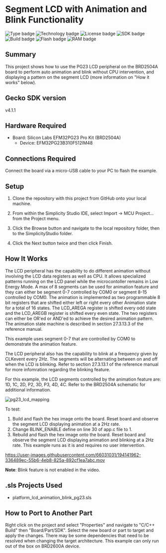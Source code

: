 # Segment LCD with Animation and Blink Functionality
![Type badge](https://img.shields.io/badge/dynamic/json?url=https://raw.githubusercontent.com/SiliconLabs/application_examples_ci/master/platform_applications/platform_lcd_animation_blink_pg23_common.json&label=Type&query=type&color=green)
![Technology badge](https://img.shields.io/badge/dynamic/json?url=https://raw.githubusercontent.com/SiliconLabs/application_examples_ci/master/platform_applications/platform_lcd_animation_blink_pg23_common.json&label=Technology&query=technology&color=green)
![License badge](https://img.shields.io/badge/dynamic/json?url=https://raw.githubusercontent.com/SiliconLabs/application_examples_ci/master/platform_applications/platform_lcd_animation_blink_pg23_common.json&label=License&query=license&color=green)
![SDK badge](https://img.shields.io/badge/dynamic/json?url=https://raw.githubusercontent.com/SiliconLabs/application_examples_ci/master/platform_applications/platform_lcd_animation_blink_pg23_common.json&label=SDK&query=sdk&color=green)
![Build badge](https://img.shields.io/endpoint?url=https://raw.githubusercontent.com/SiliconLabs/application_examples_ci/master/platform_applications/platform_lcd_animation_blink_pg23_build_status.json)
![Flash badge](https://img.shields.io/badge/dynamic/json?url=https://raw.githubusercontent.com/SiliconLabs/application_examples_ci/master/platform_applications/platform_lcd_animation_blink_pg23_common.json&label=Flash&query=flash&color=blue)
![RAM badge](https://img.shields.io/badge/dynamic/json?url=https://raw.githubusercontent.com/SiliconLabs/application_examples_ci/master/platform_applications/platform_lcd_animation_blink_pg23_common.json&label=RAM&query=ram&color=blue)

## Summary
This project shows how to use the PG23 LCD peripheral on the BRD2504A board to perform
auto animation and blink without CPU intervention, and displaying a pattern
on the segment LCD (more information on "How it works" below).

## Gecko SDK version
v4.1.1

## Hardware Required

* Board:  Silicon Labs EFM32PG23 Pro Kit (BRD2504A)
	* Device: EFM32PG23B310F512IM48

## Connections Required
Connect the board via a micro-USB cable to your PC to flash the example.

## Setup
1. Clone the repository with this project from GitHub onto your local machine.

2. From within the Simplicity Studio IDE, select Import -> MCU Project... from the Project menu.

3. Click the Browse button and navigate to the local repository folder, then to the SimplicityStudio folder.

4. Click the Next button twice and then click Finish.

## How It Works
The LCD peripheral has the capability to do different animation without involving the LCD data
registers as well as CPU. It allows specialized patterns running on the LCD panel while the 
microcontoller remains in Low Energy Mode. A max of 8 segments can be used for animation feature
and they can either be segment 0-7 controlled by COM0 or segment 8-15 controlled by COM0. The animation
is implemented as two programmable 8 bit registers that are shifted either left or right every other
Animation state for a total of 16 states. The LCD_AREGA register is shifted every odd state and the
LCD_AREGB register is shifted every even state. The two registers can either be OR'ed or AND'ed to achieve
the desired animation pattern. The animation state machine is described in section 27.3.13.3 of the reference manual.

This example uses segment 0-7 that are controlled by COM0 to demonstrate the animation feature.

The LCD peripheral also has the capability to blink at a frequency given by CLKevent every 2Hz. The segments will be
alternating between on and off when the LCD is blinking. Refer to section 27.3.13.1 of the reference manual
for more infomration regarding the blinking feature.

For this example, the LCD segments controlled by the animation feature are: 1D, 1C, 2D, P2, 3D, P3,
4D, 4C. Refer to the BRD2504A schematic for additional information.

![pg23_lcd_mapping](https://user-images.githubusercontent.com/66031031/194141386-f2389206-243f-4ad7-82ac-83adf5a2cc7e.png)

To test:
1. Build and flash the hex image onto the board. Reset board and observe the
   segment LCD displaying animation at a 2Hz rate.
2. Change BLINK_ENABLE define on line 30 of app.c file to 1.
3. Rebuild and flash the hex image onto the board. Reset board and observe the
   segment LCD displaying animation and blinking at a 2Hz rate.
   This example runs as it is and requires no user intervention. 


https://user-images.githubusercontent.com/66031031/194141962-336489ec-55b6-4eb8-825a-892cf1ea7abc.mov

**Note**:
Blink feature is not enabled in the video. 

## .sls Projects Used
* platform_lcd_animation_blink_pg23.sls

## How to Port to Another Part
Right click on the project and select "Properties" and navigate to "C/C++ 
Build" then "Board/Part/SDK". Select the new board or part to target and apply 
the changes. There may be some dependencies that need to be resolved when 
changing the target architecture. This example can only run out of the box on
BRD2600A device.
